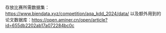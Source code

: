 存放比赛所需数据集：https://www.biendata.xyz/competition/aqa_kdd_2024/data/
以及额外用到的论文数据库：https://open.aminer.cn/open/article?id=655db2202ab17a072284bc0c